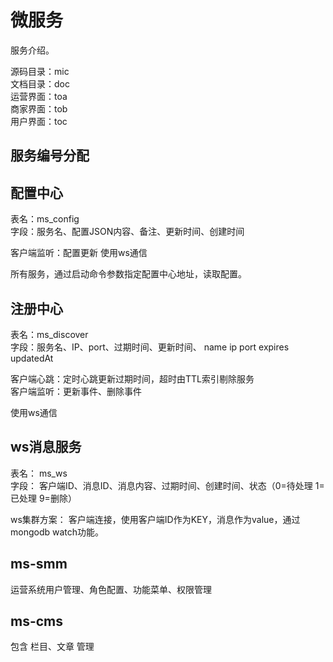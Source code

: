 # 微服务

服务介绍。

源码目录：mic   
文档目录：doc   
运营界面：toa   
商家界面：tob  
用户界面：toc  

## 服务编号分配


## 配置中心

表名：ms_config   
字段：服务名、配置JSON内容、备注、更新时间、创建时间

客户端监听：配置更新
使用ws通信

所有服务，通过启动命令参数指定配置中心地址，读取配置。

## 注册中心

表名：ms_discover   
字段：服务名、IP、port、过期时间、更新时间、
      name   ip  port  expires  updatedAt
      
客户端心跳：定时心跳更新过期时间，超时由TTL索引剔除服务      
客户端监听：更新事件、删除事件 
     
使用ws通信
     

## ws消息服务

表名： ms_ws   
字段： 客户端ID、消息ID、消息内容、过期时间、创建时间、状态（0=待处理 1=已处理 9=删除）

ws集群方案： 客户端连接，使用客户端ID作为KEY，消息作为value，通过mongodb watch功能。

## ms-smm

运营系统用户管理、角色配置、功能菜单、权限管理

  
## ms-cms

包含 栏目、文章 管理




